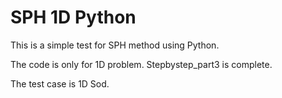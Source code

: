 # SPH 1D Python

This is a simple test for SPH method using Python.

The code is only for 1D problem. Stepbystep_part3 is complete. 

The test case is 1D Sod. 

